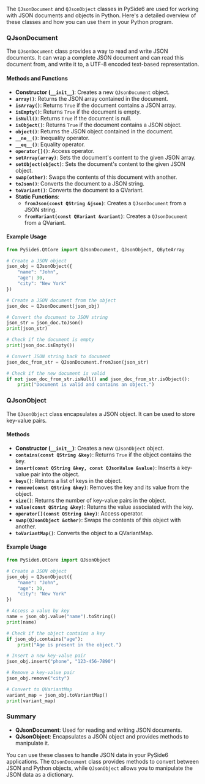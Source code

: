 The `QJsonDocument` and `QJsonObject` classes in PySide6 are used for working with JSON documents and objects in Python. Here's a detailed overview of these classes and how you can use them in your Python program.

### QJsonDocument

The `QJsonDocument` class provides a way to read and write JSON documents. It can wrap a complete JSON document and can read this document from, and write it to, a UTF-8 encoded text-based representation.

#### Methods and Functions

- **Constructor (`__init__`)**: Creates a new `QJsonDocument` object.
- **`array()`**: Returns the JSON array contained in the document.
- **`isArray()`**: Returns `True` if the document contains a JSON array.
- **`isEmpty()`**: Returns `True` if the document is empty.
- **`isNull()`**: Returns `True` if the document is null.
- **`isObject()`**: Returns `True` if the document contains a JSON object.
- **`object()`**: Returns the JSON object contained in the document.
- **`__ne__()`**: Inequality operator.
- **`__eq__()`**: Equality operator.
- **`operator[]()`**: Access operator.
- **`setArray(array)`**: Sets the document's content to the given JSON array.
- **`setObject(object)`**: Sets the document's content to the given JSON object.
- **`swap(other)`**: Swaps the contents of this document with another.
- **`toJson()`**: Converts the document to a JSON string.
- **`toVariant()`**: Converts the document to a QVariant.
- **Static Functions**:
  - **`fromJson(const QString &json)`**: Creates a `QJsonDocument` from a JSON string.
  - **`fromVariant(const QVariant &variant)`**: Creates a `QJsonDocument` from a QVariant.

#### Example Usage

```python
from PySide6.QtCore import QJsonDocument, QJsonObject, QByteArray

# Create a JSON object
json_obj = QJsonObject({
    "name": "John",
    "age": 30,
    "city": "New York"
})

# Create a JSON document from the object
json_doc = QJsonDocument(json_obj)

# Convert the document to JSON string
json_str = json_doc.toJson()
print(json_str)

# Check if the document is empty
print(json_doc.isEmpty())

# Convert JSON string back to document
json_doc_from_str = QJsonDocument.fromJson(json_str)

# Check if the new document is valid
if not json_doc_from_str.isNull() and json_doc_from_str.isObject():
    print("Document is valid and contains an object.")
```

### QJsonObject

The `QJsonObject` class encapsulates a JSON object. It can be used to store key-value pairs.

#### Methods

- **Constructor (`__init__`)**: Creates a new `QJsonObject` object.
- **`contains(const QString &key)`**: Returns `True` if the object contains the key.
- **`insert(const QString &key, const QJsonValue &value)`**: Inserts a key-value pair into the object.
- **`keys()`**: Returns a list of keys in the object.
- **`remove(const QString &key)`**: Removes the key and its value from the object.
- **`size()`**: Returns the number of key-value pairs in the object.
- **`value(const QString &key)`**: Returns the value associated with the key.
- **`operator[](const QString &key)`**: Access operator.
- **`swap(QJsonObject &other)`**: Swaps the contents of this object with another.
- **`toVariantMap()`**: Converts the object to a QVariantMap.

#### Example Usage

```python
from PySide6.QtCore import QJsonObject

# Create a JSON object
json_obj = QJsonObject({
    "name": "John",
    "age": 30,
    "city": "New York"
})

# Access a value by key
name = json_obj.value("name").toString()
print(name)

# Check if the object contains a key
if json_obj.contains("age"):
    print("Age is present in the object.")

# Insert a new key-value pair
json_obj.insert("phone", "123-456-7890")

# Remove a key-value pair
json_obj.remove("city")

# Convert to QVariantMap
variant_map = json_obj.toVariantMap()
print(variant_map)
```

### Summary

- **QJsonDocument**: Used for reading and writing JSON documents.
- **QJsonObject**: Encapsulates a JSON object and provides methods to manipulate it.

You can use these classes to handle JSON data in your PySide6 applications. The `QJsonDocument` class provides methods to convert between JSON and Python objects, while `QJsonObject` allows you to manipulate the JSON data as a dictionary.
